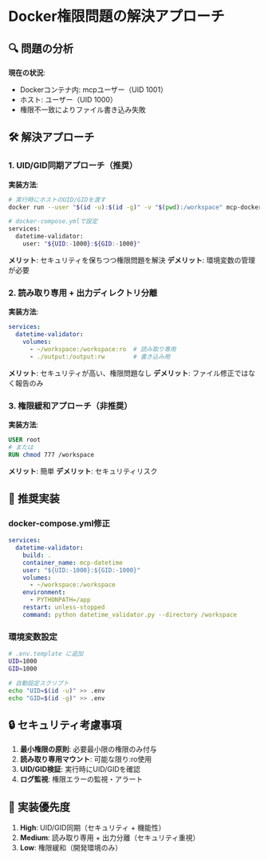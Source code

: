 # Docker権限問題の解決アプローチ

## 🔍 問題の分析

**現在の状況**:
- Dockerコンテナ内: mcpユーザー（UID 1001）
- ホスト: ユーザー（UID 1000）
- 権限不一致によりファイル書き込み失敗

## 🛠️ 解決アプローチ

### 1. UID/GID同期アプローチ（推奨）

**実装方法**:
```bash
# 実行時にホストのUID/GIDを渡す
docker run --user "$(id -u):$(id -g)" -v "$(pwd):/workspace" mcp-docker:latest

# docker-compose.ymlで設定
services:
  datetime-validator:
    user: "${UID:-1000}:${GID:-1000}"
```

**メリット**: セキュリティを保ちつつ権限問題を解決
**デメリット**: 環境変数の管理が必要

### 2. 読み取り専用 + 出力ディレクトリ分離

**実装方法**:
```yaml
services:
  datetime-validator:
    volumes:
      - ~/workspace:/workspace:ro  # 読み取り専用
      - ./output:/output:rw        # 書き込み用
```

**メリット**: セキュリティが高い、権限問題なし
**デメリット**: ファイル修正ではなく報告のみ

### 3. 権限緩和アプローチ（非推奨）

**実装方法**:
```dockerfile
USER root
# または
RUN chmod 777 /workspace
```

**メリット**: 簡単
**デメリット**: セキュリティリスク

## 🎯 推奨実装

### docker-compose.yml修正

```yaml
services:
  datetime-validator:
    build: .
    container_name: mcp-datetime
    user: "${UID:-1000}:${GID:-1000}"
    volumes:
      - ~/workspace:/workspace
    environment:
      - PYTHONPATH=/app
    restart: unless-stopped
    command: python datetime_validator.py --directory /workspace
```

### 環境変数設定

```bash
# .env.template に追加
UID=1000
GID=1000

# 自動設定スクリプト
echo "UID=$(id -u)" >> .env
echo "GID=$(id -g)" >> .env
```

## 🔒 セキュリティ考慮事項

1. **最小権限の原則**: 必要最小限の権限のみ付与
2. **読み取り専用マウント**: 可能な限り:ro使用
3. **UID/GID検証**: 実行時にUID/GIDを確認
4. **ログ監視**: 権限エラーの監視・アラート

## 📝 実装優先度

1. **High**: UID/GID同期（セキュリティ + 機能性）
2. **Medium**: 読み取り専用 + 出力分離（セキュリティ重視）
3. **Low**: 権限緩和（開発環境のみ）
